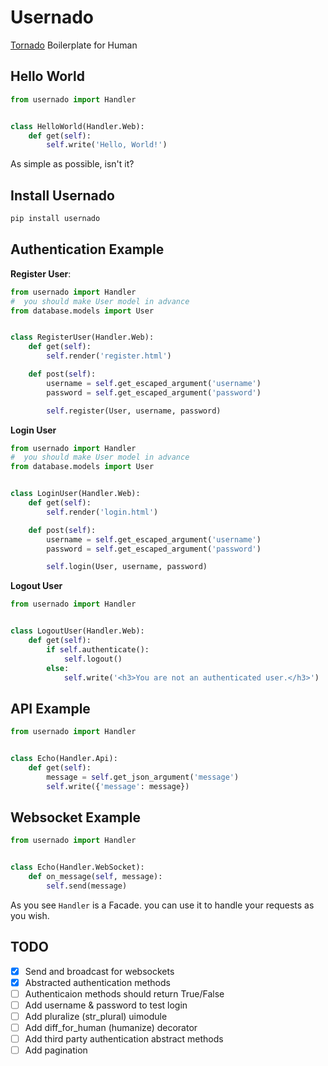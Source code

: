 # Usernado

[Tornado](https://www.tornadoweb.org/en/stable/) Boilerplate for Human 

## Hello World

```python
from usernado import Handler


class HelloWorld(Handler.Web):
    def get(self):
        self.write('Hello, World!')
```

As simple as possible, isn't it?

## Install Usernado 

```bash
pip install usernado
```

## Authentication Example

**Register User**:

```python
from usernado import Handler
#  you should make User model in advance
from database.models import User


class RegisterUser(Handler.Web):
    def get(self):
        self.render('register.html')

    def post(self):
        username = self.get_escaped_argument('username')
        password = self.get_escaped_argument('password')

        self.register(User, username, password)
```

**Login User**

```python
from usernado import Handler
#  you should make User model in advance
from database.models import User


class LoginUser(Handler.Web):
    def get(self):
        self.render('login.html')

    def post(self):
        username = self.get_escaped_argument('username')
        password = self.get_escaped_argument('password')

        self.login(User, username, password)
```

**Logout User**

```python
from usernado import Handler


class LogoutUser(Handler.Web):
    def get(self):
        if self.authenticate():
            self.logout()
        else:
            self.write('<h3>You are not an authenticated user.</h3>')
```

## API Example

```python
from usernado import Handler


class Echo(Handler.Api):
    def get(self):    
        message = self.get_json_argument('message')
        self.write({'message': message})
```

## Websocket Example

```python
from usernado import Handler


class Echo(Handler.WebSocket):
    def on_message(self, message):
        self.send(message)
```

As you see `Handler` is a Facade. you can use it to handle your requests as you wish.

## TODO

- [x] Send and broadcast for websockets
- [x] Abstracted authentication methods
- [ ] Authenticaion methods should return True/False
- [ ] Add username & password to test login 
- [ ] Add pluralize (str_plural) uimodule
- [ ] Add diff_for_human (humanize) decorator
- [ ] Add third party authentication abstract methods
- [ ] Add pagination
